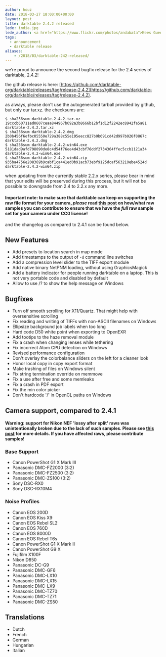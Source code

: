 ```yaml
---
author: houz
date: 2018-03-27 18:00:00+00:00
layout: post
title: darktable 2.4.2 released
lede: india.jpg
lede_author: <a href="https://www.flickr.com/photos/andabata">Kees Guequierre</a>
tags:
  - announcement
  - darktable release
aliases:
    - /2018/03/darktable-242-released/
---
```

we’re proud to announce the second bugfix release for the 2.4 series of darktable, 2.4.2!

the github release is here: [https://github.com/darktable-org/darktable/releases/tag/release-2.4.2](https://github.com/darktable-org/darktable/releases/tag/release-2.4.2).

as always, please don't use the autogenerated tarball provided by github, but only our tar.xz. the checksums are:

```
$ sha256sum darktable-2.4.2.tar.xz
19cccb60711ed0607ceaa844967b692a3b8666b12bf1d12f2242ec8942fa5a81 darktable-2.4.2.tar.xz
$ sha256sum darktable-2.4.2.dmg
2b0b456f6efbc05550e729a388c55e195eecc827b0b691cd42d997b026f0867c darktable-2.4.2.dmg
$ sha256sum darktable-2.4.2-win64.exe
5181dad9afd798090de8c4d54f76ee4d43cbf76ddf2734364ffec5ccb1121a34 darktable-2.4.2-win64.exe
$ sha256sum darktable-2.4.2-win64.zip
935ba4756e208369b9cabf1ca441ed0b91acb73ebf9125dcaf563210ebe4524d darktable-2.4.2-win64.zip
```

when updating from the currently stable 2.2.x series, please bear in mind that your edits will be preserved during this process, but it will not be possible to downgrade from 2.4 to 2.2.x any more.

#### Important note: to make sure that darktable can keep on supporting the raw file format for your camera, *please* read [this post](https://discuss.pixls.us/t/raw-samples-wanted/5420?u=lebedevri) on how/what raw samples you can contribute to ensure that we have the *full* raw sample set for your camera under CC0 license!

and the changelog as compared to 2.4.1 can be found below.

## New Features

- Add presets to location search in map mode
- Add timestamps to the output of `-d` command line switches
- Add a compression level slider to the TIFF export module
- Add native binary NetPNM loading, without using GraphicsMagick
- Add a battery indicator for people running darktable on a laptop. This is not very portable code and disabled by default
- Allow to use /? to show the help message on Windows

## Bugfixes

- Turn off smooth scrolling for X11/Quartz. That might help with oversensitive scrolling
- Fix reading and writing of TIFFs with non-ASCII filenames on Windows
- Ellipsize background job labels when too long
- Hard code D50 white point when exporting to OpenEXR
- Add tootips to the haze removal module
- Fix a crash when changing lenses while tethering
- Fix incorrect Atom CPU detection on Windows
- Revised performance configuration
- Don't overlay the colorbalance sliders on the left for a cleaner look
- Honor local copy in copy export format
- Make trashing of files on Windows silent
- Fix string termination override on memmove
- Fix a use after free and some memleaks
- Fix a crash in PDF export
- Fix the min color picker
- Don't hardcode '/' in OpenCL paths on Windows

## Camera support, compared to 2.4.1

#### Warning: support for Nikon NEF 'lossy after split' raws was unintentionally broken due to the lack of such samples. Please see [this post](https://discuss.pixls.us/t/nikon-a-specific-raw-sample-wanted/5483?u=lebedevri) for more details. If you have affected raws, please contribute samples!

### Base Support

- Canon PowerShot G1 X Mark III
- Panasonic DMC-FZ2000 (3:2)
- Panasonic DMC-FZ2500 (3:2)
- Panasonic DMC-ZS100 (3:2)
- Sony DSC-RX0
- Sony DSC-RX10M4

### Noise Profiles

- Canon EOS 200D
- Canon EOS Kiss X9
- Canon EOS Rebel SL2
- Canon EOS 760D
- Canon EOS 8000D
- Canon EOS Rebel T6s
- Canon PowerShot G1 X Mark II
- Canon PowerShot G9 X
- Fujifilm X100F
- Nikon D850
- Panasonic DC-G9
- Panasonic DMC-GF6
- Panasonic DMC-LX10
- Panasonic DMC-LX15
- Panasonic DMC-LX9
- Panasonic DMC-TZ70
- Panasonic DMC-TZ71
- Panasonic DMC-ZS50

## Translations

- Dutch
- French
- German
- Hungarian
- Italian
